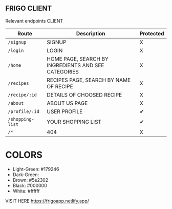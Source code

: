 ## FRIGO CLIENT

Relevant endpoints CLIENT

| Route            | Description                                         | Protected |
| ---------------- | --------------------------------------------------- | --------- |
| `/signup`        | SIGNUP                                              | X         |
| `/login`         | LOGIN                                               | X         |
| `/home`          | HOME PAGE, SEARCH BY INGREDIENTS AND SEE CATEGORIES | X         |
| `/recipes`       | RECIPES PAGE, SEARCH BY NAME OF RECIPE              | X         |
| `/recipe/:id`    | DETAILS OF CHOOSED RECIPE                           | X         |
| `/about`         | ABOUT US PAGE                                       | X         |
| `/profile/:id`   | USER PROFILE                                        | ✔         |
| `/shopping-list` | YOUR SHOPPING LIST                                  | ✔         |
| `/*`             | 404                                                 | X         |

# COLORS

- Light-Green: #179246
- Dark-Green:
- Brown: #5e2302
- Black: #000000
- White: #ffffff

VISIT HERE https://frigoapp.netlify.app/
